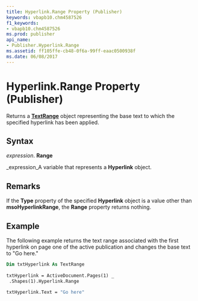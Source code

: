 ```yaml
---
title: Hyperlink.Range Property (Publisher)
keywords: vbapb10.chm4587526
f1_keywords:
- vbapb10.chm4587526
ms.prod: publisher
api_name:
- Publisher.Hyperlink.Range
ms.assetid: ff105ffe-cb48-0f6a-99ff-eaac0500938f
ms.date: 06/08/2017
---
```



# Hyperlink.Range Property (Publisher)

Returns a  **[TextRange](textrange-object-publisher.md)** object representing the base text to which the specified hyperlink has been applied.


## Syntax

 _expression_. **Range**

 _expression_A variable that represents a  **Hyperlink** object.


## Remarks

If the  **Type** property of the specified **Hyperlink** object is a value other than **msoHyperlinkRange**, the  **Range** property returns nothing.


## Example

The following example returns the text range associated with the first hyperlink on page one of the active publication and changes the base text to "Go here."


```vb
Dim txtHyperlink As TextRange 
 
txtHyperlink = ActiveDocument.Pages(1) _ 
 .Shapes(1).Hyperlink.Range 
 
txtHyperlink.Text = "Go here"
```


